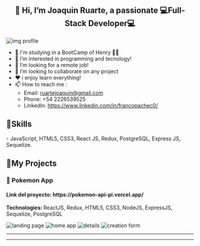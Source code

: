 <h2 align="center">👋 Hi, I’m Joaquin Ruarte, a passionate 💻Full-Stack Developer💻</h2>
<img src="https://user-images.githubusercontent.com/93412370/160053548-62051293-8b54-4d13-b349-393a4acbdea5.png" alt='img profile' min-width="40" min-height="20" align='center'/>

- 🚀 I'm studying in a BootCamp of Henry 👨‍🎓
- 👀 I’m interested in programming and tecnology!
- 💌 I’m looking for a remote job!
- 🙌 I’m looking to collaborate on any project
- ❤️ i enjoy learn everything!
- 📫 How to reach me :
  - Email: ruartejoaquin@gmail.com
  - Phone: +54 2226539525
  - LinkedIn: https://www.linkedin.com/in/francopachec0/

<h2 align="left">🚀Skills</h2>
- JavaScript, HTML5, CSS3, React JS, Redux, PostgreSQL, Express JS, Sequelize.

<h2 align="left">📌My Projects</h2>
<h3 align="left">🐢 Pokemon App</h3> 
<h4>Link del proyecto: https://pokemon-api-pi.vercel.app/</h4>
  <p align="left"><strong>
Technologies: </strong>ReactJS, Redux, HTML5, CSS3, NodeJS, ExpressJS, Sequelize, PostgreSQL</p>
  <img src=".![Captura de pantalla 2022-03-25 132804](https://user-images.githubusercontent.com/93412370/160161954-92fdb723-e69d-4bed-ab70-3832b82c8cc1.png)" alt= "landing page">
  <img src="![Captura de pantalla 2022-03-25 132838](https://user-images.githubusercontent.com/93412370/160161995-1a38d271-d24e-4bfd-a069-7be7d2362812.png)
" alt= "home app">
  <img src="![Captura de pantalla 2022-03-25 132926](https://user-images.githubusercontent.com/93412370/160162036-f94fd7f0-e26e-4246-8d4d-2019e339e808.png)
" alt= "details">
  <img src="![Captura de pantalla 2022-03-25 132903](https://user-images.githubusercontent.com/93412370/160162059-674470ad-35a5-4967-9222-02626df34691.png)
" alt= "creation form">

<hr>
<hr>

<!---
Joacoruarte/Joacoruarte is a ✨ special ✨ repository because its `README.md` (this file) appears on your GitHub profile.
You can click the Preview link to take a look at your changes.
--->

    
